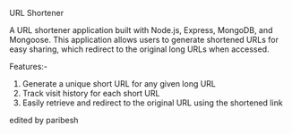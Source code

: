 URL Shortener

A URL shortener application built with Node.js, Express, MongoDB, and Mongoose. This application allows users to generate shortened URLs for easy sharing, which redirect to the original long URLs when accessed.

Features:- 

1. Generate a unique short URL for any given long URL
2. Track visit history for each short URL
3. Easily retrieve and redirect to the original URL using the shortened link


edited by paribesh

